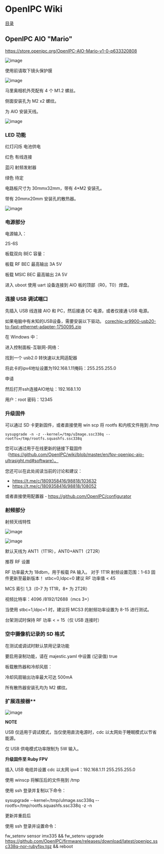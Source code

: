 # OpenIPC Wiki
[目录](../README.zh.md)

OpenIPC AIO "Mario"
-------------------

https://store.openipc.org/OpenIPC-AIO-Mario-v1-0-p633320808

![image](https://github.com/user-attachments/assets/ad675599-61ce-4cec-a9bf-5933d907c53a)

使用前请取下镜头保护膜

![image](https://github.com/user-attachments/assets/9ead08a6-f4eb-45a0-bc63-19d3abd3ec1e)



马里奥相机外壳配有 4 个 M1.2 螺丝。

侧面安装孔为 M2 x2 螺纹。

为 AIO 安装天线。

![image](https://github.com/user-attachments/assets/e10e6671-553f-4840-aacd-16816be0813b)



### LED 功能

红灯闪烁 电池供电

红色 有线连接

蓝闪 射频发射器

绿色 待定

电路板尺寸为 30mmx32mm，带有 4*M2 安装孔。

带有 20mmx20mm 安装孔的散热器。

![image](https://github.com/user-attachments/assets/1c7e34c1-76a9-45ee-9caf-ffd33261e154)




### 电源部分

电源输入：

2S-6S

板载双向 BEC 容量：

板载 RF BEC 最高输出 3A 5V

板载 MSIC BEC 最高输出 2A 5V

进入 uboot 使用 uart 设备连接到 AIO 板的顶部（R0，T0）焊盘。


### 连接 USB 调试端口

先插入 USB 线连接 AIO 和 PC，然后接通 DC 电源，或者仅接通 USB 电源。

如果电脑中有未知的USB设备，需要安装以下驱动。
[corechip-sr9900-usb20-to-fast-ethernet-adapter-1750095.zip](https://github.com/user-attachments/files/16829005/corechip-sr9900-usb20-to-fast-ethernet-adapter-1750095.zip)

在 Windows 中：

进入控制面板-互联网-网络：

找到一个 usb2.0 转快速以太网适配器

将此卡的ipv4地址设置为192.168.1.11掩码：255.255.255.0

申请

然后打开ssh连接AIO地址：192.168.1.10

用户：root 密码：12345


### 升级固件

可以通过 SD 卡更新固件，或者直接使用 win scp 将 rootfs 和内核文件拖到 /tmp

```
sysupgrade -n -z --kernel=/tmp/uImage.ssc338q --rootfs=/tmp/rootfs.squashfs.ssc338q
```

您可以通过用于在线更新的链接下载固件（https://github.com/OpenIPC/wiki/blob/master/en/fpv-openipc-aio-ultrasight.md#software）。

您还可以在此处阅读当前的讨论和建议：

- https://t.me/c/1809358416/98818/103632 
- https://t.me/c/1809358416/98818/108052

或者直接使用配置器 - https://github.com/OpenIPC/configurator


### 射频部分

射频天线特性

![image](https://github.com/user-attachments/assets/d54050b4-2769-4942-95d7-8aad3b5e2e21)

![image](https://github.com/user-attachments/assets/0a709f70-ac8b-4880-93f5-49e1d958eb1b)


默认天线为 ANT1（1T1R），ANT0+ANT1（2T2R）

推荐 RF 设置

RF 功率最大为 18dbm，用于板载 PA 输入。
  对于 1T1R 射频设置范围：1-63 固件更新至最新版本！
  stbc=0,ldpc=0 建议 RF 功率值 < 45 
  
   MCS 索引 1,3（0-7 为 1T1R，8+ 为 2T2R）
   
   视频比特率：4096 /8192/12688（mcs 3+）

   当使用 stbc=1,ldpc=1 时，建议将 MCS3 的射频功率设置为 8-15 进行测试。

   台架测试时保持 RF 功率 < = 15（仅 USB 连接时）


### 空中摄像机记录的 SD 格式

在测试或调试时默认禁用记录功能

要启用录制功能，请在 majestic.yaml 中设置 (记录值) true


板载散热器和冷却风扇：

冷却风扇输出功率最大可达 500mA

所有散热器安装孔均为 M2 螺纹。


### 扩展连接器**

![image](https://github.com/user-attachments/assets/af8124e3-539f-42c6-a757-a560eb93e3fe)


**NOTE**

USB 仅适用于调试模式，当仅使用直流电源时，cdc 以太网处于睡眠模式以节省能源。

仅 USB 供电模式功率限制为 5W 输入。

**升级固件至 Ruby FPV**

插入 USB 电缆并设置 cdc 以太网 ipv4：192.168.1.11 255.255.255.0

使用 winscp 将解压后的文件拖到 /tmp

使用 ssh 登录并复制以下命令：

sysupgrade --kernel=/tmp/uImage.ssc338q --rootfs=/tmp/rootfs.squashfs.ssc338q -z -n

更新并重启后

使用 ssh 登录并设置命令：

fw_setenv sensor imx335 && fw_setenv upgrade https://github.com/OpenIPC/firmware/releases/download/latest/openipc.ssc338q-nor-rubyfpv.tgz && reboot


